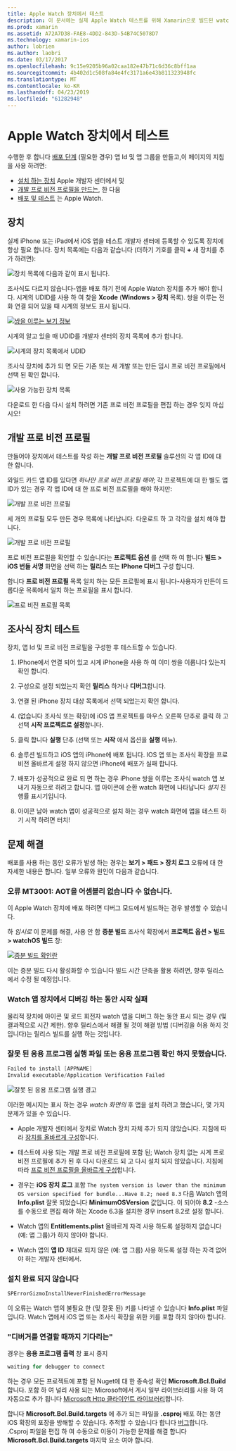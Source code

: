 ```yaml
---
title: Apple Watch 장치에서 테스트
description: 이 문서에는 실제 Apple Watch 테스트를 위해 Xamarin으로 빌드된 watchOS 앱을 배포 하는 방법을 설명 합니다. 장치를 프로 비전 프로필을 테스트에 대해 설명 하 고 몇 가지 문제 해결 팁을 제공 합니다.
ms.prod: xamarin
ms.assetid: A72A7D38-FAE8-4DD2-843D-54B74C5078D7
ms.technology: xamarin-ios
author: lobrien
ms.author: laobri
ms.date: 03/17/2017
ms.openlocfilehash: 9c15e9205b96a02caa182e47b71c6d36c8bff1aa
ms.sourcegitcommit: 4b402d1c508fa84e4fc3171a6e43b811323948fc
ms.translationtype: MT
ms.contentlocale: ko-KR
ms.lasthandoff: 04/23/2019
ms.locfileid: "61282948"
---
```

# <a name="testing-on-apple-watch-devices"></a>Apple Watch 장치에서 테스트

수행한 후 합니다 [배포 단계](~/ios/watchos/deploy-test/index.md) (필요한 경우) 앱 Id 및 앱 그룹을 만들고,이 페이지의 지침을 사용 하려면:

- [설치 하는 장치](#devices) Apple 개발자 센터에서 및
- [개발 프로 비전 프로필을 만드는](#profiles), 한 다음
- [배포 및 테스트](#testing) 는 Apple Watch.

<a name="devices" />

## <a name="devices"></a>장치

실제 iPhone 또는 iPad에서 iOS 앱을 테스트 개발자 센터에 등록할 수 있도록 장치에 항상 필요 합니다. 장치 목록에는 다음과 같습니다 (더하기 기호를 클릭 **+** 새 장치를 추가 하려면):

![](device-images/devices-sml.png "장치 목록에 다음과 같이 표시 됩니다.")

조사식도 다르지 않습니다-앱을 배포 하기 전에 Apple Watch 장치를 추가 해야 합니다. 시계의 UDID를 사용 하 여 찾을 **Xcode** (**Windows > 장치** 목록). 쌍을 이루는 전화 연결 되어 있을 때 시계의 정보도 표시 됩니다.

[![](device-images/xcode-devices-sml.png "쌍을 이루는 보기 정보")](device-images/xcode-devices.png#lightbox)

시계의 알고 있을 때 UDID를 개발자 센터의 장치 목록에 추가 합니다.

![](device-images/devices-watch-sml.png "시계의 장치 목록에서 UDID")

조사식 장치에 추가 되 면 모든 기존 또는 새 개발 또는 만든 임시 프로 비전 프로필에서 선택 된 확인 합니다.

![](device-images/devices-provisioning.png "사용 가능한 장치 목록")

다운로드 한 다음 다시 설치 하려면 기존 프로 비전 프로필을 편집 하는 경우 잊지 마십시오!

<a name="profiles" />

## <a name="development-provisioning-profiles"></a>개발 프로 비전 프로필

만들어야 장치에서 테스트를 작성 하는 **개발 프로 비전 프로필** 솔루션의 각 앱 ID에 대 한 합니다.

와일드 카드 앱 ID를 있다면 *하나만 프로 비전 프로필 해야*; 각 프로젝트에 대 한 별도 앱 ID가 있는 경우 각 앱 ID에 대 한 프로 비전 프로필을 해야 하지만:

![](device-images/provisioningprofile-development.png "개발 프로 비전 프로필")

세 개의 프로필 모두 만든 경우 목록에 나타납니다. 다운로드 하 고 각각을 설치 해야 합니다.

![](device-images/provisioningprofiles.png "개발 프로 비전 프로필")

프로 비전 프로필을 확인할 수 있습니다는 **프로젝트 옵션** 를 선택 하 여 합니다 **빌드 > iOS 번들 서명** 화면을 선택 하는 **릴리스** 또는 **IPhone 디버그** 구성 합니다.

합니다 **프로 비전 프로필** 목록 일치 하는 모든 프로필에 표시 됩니다-사용자가 만든이 드롭다운 목록에서 일치 하는 프로필을 표시 합니다.

![](device-images/options-selectprofile.png "프로 비전 프로필 목록")


<a name="testing" />

## <a name="testing-on-a-watch-device"></a>조사식 장치 테스트

장치, 앱 Id 및 프로 비전 프로필을 구성한 후 테스트할 수 있습니다.

1. IPhone에서 연결 되어 있고 시계 iPhone을 사용 하 여 이미 쌍을 이룹니다 있는지 확인 합니다.

2. 구성으로 설정 되었는지 확인 **릴리스** 하거나 **디버그**합니다.

3. 연결 된 iPhone 장치 대상 목록에서 선택 되었는지 확인 합니다.

4. (없습니다 조사식 또는 확장)에 iOS 앱 프로젝트를 마우스 오른쪽 단추로 클릭 하 고 선택 **시작 프로젝트로 설정**합니다.

5. 클릭 합니다 **실행** 단추 (선택 또는 **시작** 에서 옵션을 **실행** 메뉴).

6. 솔루션 빌드하고 iOS 앱의 iPhone에 배포 됩니다.
  IOS 앱 또는 조사식 확장을 프로 비전 올바르게 설정 하지 않으면 iPhone에 배포가 실패 합니다.

7. 배포가 성공적으로 완료 되 면 하는 경우 iPhone 쌍을 이루는 조사식 watch 앱 보내기 자동으로 하려고 합니다. 앱 아이콘에 순환 watch 화면에 나타납니다 *설치* 진행률 표시기입니다.

8. 아이콘 남아 watch 앱이 성공적으로 설치 하는 경우 watch 화면에 앱을 테스트 하기 시작 하려면 터치!


## <a name="troubleshooting"></a>문제 해결

배포를 사용 하는 동안 오류가 발생 하는 경우는 **보기 > 패드 > 장치 로그** 오류에 대 한 자세한 내용은 합니다. 일부 오류와 원인이 다음과 같습니다.

### <a name="error-mt3001-could-not-aot-the-assembly"></a>오류 MT3001: AOT을 어셈블리 없습니다 수 없습니다.

이 Apple Watch 장치에 배포 하려면 디버그 모드에서 빌드하는 경우 발생할 수 있습니다.

하 *임시로* 이 문제를 해결, 사용 안 함 **증분 빌드** 조사식 확장에서 **프로젝트 옵션 > 빌드 > watchOS 빌드** 창:

[![](device-images/disable-incremental-sml.png "증분 빌드 확인란")](device-images/disable-incremental.png#lightbox)

이는 증분 빌드 다시 활성화할 수 있습니다 빌드 시간 단축을 활용 하려면, 향후 릴리스에서 수정 될 예정입니다.


### <a name="watch-app-fails-to-start-while-debugging-on-device"></a>Watch 앱 장치에서 디버깅 하는 동안 시작 실패

물리적 장치에 아이콘 및 로드 회전자 watch 앱을 디버그 하는 동안 표시 되는 경우 (및 결과적으로 시간 제한). 향후 릴리스에서 해결 될 것이 해결 방법 (디버깅을 허용 하지 것입니다)는 릴리스 빌드를 실행 하는 것입니다.


### <a name="invalid-application-executable-or-application-verification-failed"></a>잘못 된 응용 프로그램 실행 파일 또는 응용 프로그램 확인 하지 못했습니다.

```csharp
Failed to install [APPNAME]
Invalid executable/Application Verification Failed
```

![](device-images/invalid-application-executable.png "잘못 된 응용 프로그램 실행 경고")

이러한 메시지는 표시 하는 경우 *watch 화면의* 후 앱을 설치 하려고 했습니다, 몇 가지 문제가 있을 수 있습니다.

- Apple 개발자 센터에서 장치로 Watch 장치 자체 추가 되지 않았습니다. 지침에 따라 [장치를 올바르게 구성](#devices)합니다.

- 테스트에 사용 되는 개발 프로 비전 프로필에 포함 된; Watch 장치 없는 시계 프로 비전 프로필에 추가 된 후 다시 다운로드 되 고 다시 설치 되지 않았습니다. 지침에 따라 [프로 비전 프로필을 올바르게 구성](#profiles)합니다.

- 경우는 **iOS 장치 로그** 포함 `The system version is lower than the minimum OS version specified for bundle...Have 8.2; need 8.3` 다음 Watch 앱의 **Info.plist** 잘못 되었습니다 **MinimumOSVersion** 값입니다.
  이 되어야 **8.2** -소스를 수동으로 편집 해야 하는 Xcode 6.3을 설치한 경우 insert 8.2로 설정 합니다.

- Watch 앱의 **Entitlements.plist** 올바르게 자격 사용 하도록 설정하지 없습니다 (예: 앱 그룹)가 하지 않아야 합니다.

- Watch 앱의 **앱 ID** 제대로 되지 않은 (예: 앱 그룹) 사용 하도록 설정 하는 자격 없어야 하는 개발자 센터에서.



### <a name="install-never-finished"></a>설치 완료 되지 않습니다

```csharp
SPErrorGizmoInstallNeverFinishedErrorMessage
```

이 오류는 Watch 앱의 불필요 한 (및 잘못 된) 키를 나타낼 수 있습니다 **Info.plist** 파일입니다. Watch 앱에서 iOS 앱 또는 조사식 확장을 위한 키를 포함 하지 않아야 합니다.

<!--eg. NSLocationAlwaysUsageDescription -->


### <a name="waiting-for-debugger-to-connect"></a>"디버거를 연결할 때까지 기다리는"

경우는 **응용 프로그램 출력** 창 표시 중지

```csharp
waiting for debugger to connect
```

하는 경우 모든 프로젝트에 포함 된 Nuget에 대 한 종속성 확인 **Microsoft.Bcl.Build**합니다. 포함 하 여 널리 사용 되는 Microsoft에서 게시 일부 라이브러리를 사용 하 여 자동으로 추가 됩니다 [Microsoft Http 클라이언트 라이브러리](https://www.nuget.org/packages/Microsoft.Net.Http/)합니다.

합니다 **Microsoft.Bcl.Build.targets** 에 추가 되는 파일을 **.csproj** 배포 하는 동안 iOS 확장의 포장을 방해할 수 있습니다. 추적할 수 있습니다 합니다 [버그](https://bugzilla.xamarin.com/show_bug.cgi?id=29912)합니다.
.Csproj 파일을 편집 하 여 수동으로 이동이 가능한 문제를 해결 합니다 **Microsoft.Bcl.Build.targets** 마지막 요소 여야 합니다.

